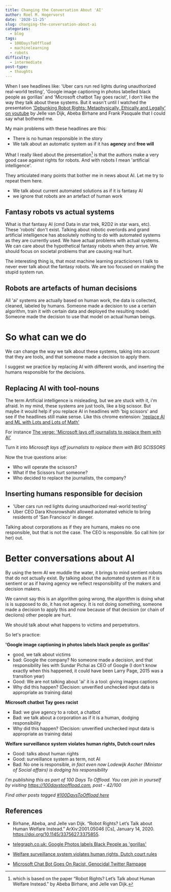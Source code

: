 ```yaml
---
title: Changing the Conversation About 'AI'
author: Roel M. Hogervorst
date: '2020-11-25'
slug: changing-the-conversation-about-ai
categories:
  - blog
tags:
  - 100DaysToOffload
  - machinelearning
  - robots
difficulty:
  - intermediate
post-type:
  - thoughts
---
```


When I see headlines like: 'Uber cars run red lights during unauthorized 
real-world testing', 'Google image captioning in photos labelled black people as gorillas' and 'Microsoft chatbot Tay goes racist',  I don't like the way they
talk about these systems. But it wasn't until I 
watched the presentation ['Debunking Robot Rights: Metaphysically, Ethically and Legally' on youtube](https://youtu.be/pUhqBhzJZm4)
by Jelle van Dijk, Abeba Birhane and Frank Pasquale that I could say what bothered me.

My main problems with these headlines are this:

* There is no human responsible in the story
* We talk about an automatic system as if it has **agency** and **free will**


What I really liked about the presentation[^1] is that the authors make a very good case against
rights for robots. And with robots I mean 'artificial intelligence'. 

They articulated many points that bother me in news about AI.
Let me try to repeat them here.

* We talk about current automated solutions as if it is fantasy AI 
* we ignore that robots are an artefact of human work


## Fantasy robots vs actual systems
What is that fantasy AI (cmd Data in star trek, R2D2 in star wars, etc).  
These 'robots' don't exist. Talking about robotic overlords and grand artificial intelligence has absolutely nothing to do with automated systems 
as they are currently used. We have actual problems with actual systems. We can care about the hypothetical fantasy robots when they arrive. We should focus on societal problems that are causing real hurt. 

The interesting thing is, that most machine learning practicioners I talk to never ever talk about the fantasy robots. We are too focused on making the stupid system run.

## Robots are artefacts of human decisions
All 'ai' systems are actually based on human work, the data is collected, cleaned, labeled by humans. 
Someone made a decision to use a certain algorithm, train it with certain data and deployed the resulting model.
Someone made the decision to use that model on actual human beings. 

# So what can we do

We can change the way we talk about these systems, taking into account that they are tools, and that someone made a decision to apply them.

I suggest we practice by replacing AI with different words, and inserting the humans responsible for the decisions.

## Replacing AI with tool-nouns 
The term Artificial intelligence is misleading, but we are stuck with it, i'm afraid. 
In my mind, these systems are just tools, like a big scissor. 
But maybe it would help if you replace AI in headlines with  'big scissors' and
see if the headlines still make sense. 
Like this chrome extension: ['replace AI and ML with Lots and Lots of Math'](https://chrome.google.com/webstore/detail/replace-ai-and-ml-with-lo/piiomaaegjiigaojedbmcpdgggajgccb)

For instance [The verge: 'Microsoft lays off journalists to replace them with AI'](https://www.theverge.com/2020/5/30/21275524/microsoft-news-msn-layoffs-artificial-intelligence-ai-replacements)

Turn it into *Microsoft lays off journalists to replace them with BIG SCISSORS*

Now the true questions arise: 

* Who will operate the scissors? 
* What if the Scissors hurt someone?
* Who decided to replace the journalists, the company? 



## Inserting humans responsible for decision

* 'Uber cars run red lights during unauthorized real-world testing'
* Uber CEO Dara Khosrowshahi allowed automated vehicle to bring residents of 'San Francisco' in danger.

Talking about corporations as if they are humans, makes no one responsible, but
that is not the case. The CEO is responsible. So call him (or her) out. 

# Better conversations about AI
By using the term AI we muddle the water, it brings to mind sentient robots that
do not actually exist. By talking about the automated system as if it is sentient
or as if having agency we reflect responsibility of the makers and decision makers.

We cannot say this is an algorithm going wrong, the algorithm is doing what is
is supposed to do, it has not agency. It is not doing something, someone made
a decision to apply this and now because of that decision (or chain of deciions)
other people are hurt.

We should talk about what happens to victims and perpetrators.

So let's practice:

**'Google image captioning in photos labels black people as gorillas'**

* good, we talk about victims
* bad: Google the company? No someone made a decision, and that responsibility lies with Sundar Pichai as CEO of Google (I don't know exactly when this happened, it could have been Larry Page, 2015 was a transition year)
* Good: We are not talking about 'ai' it is a tool: giving images captions
* Why did this happen? (Decision: unverified unchecked input data is appropriate as training data)


**Microsoft chatbot Tay goes racist**

* Bad: we give agency to a robot, a chatbot
* Bad: we talk about a corporation as if it is a human, dodging responsibility
* Why did this happen? (Decision: unverified unchecked input data is appropriate as training data)

**Welfare surveillance system violates human rights, Dutch court rules**

* Good: talks about human rights
* Good: surveillance system as term, not AI
* Bad: No one is responsible, *in fact even now Lodewijk Ascher (Ministor of Social affairs) is dodging his responsibility*




*I’m publishing this as part of 100 Days To Offload. You can join in yourself by visiting https://100daystooffload.com, post - 42/100*

*Find other posts tagged  [#100DaysToOffload here](https://notes.rmhogervorst.nl/tags/100DaysToOffload/)*


[^1]: which is based on the paper “Robot Rights? Let’s Talk about Human Welfare Instead.” by  Abeba Birhane, and Jelle van Dijk.

## References

* Birhane, Abeba, and Jelle van Dijk. “Robot Rights? Let’s Talk about Human Welfare Instead.” ArXiv:2001.05046 [Cs], January 14, 2020. https://doi.org/10.1145/3375627.3375855.

* [telegraph.co.uk: Google Photos labels Black People as 'gorillas'](https://www.telegraph.co.uk/technology/google/11710136/Google-Photos-assigns-gorilla-tag-to-photos-of-black-people.html)

* [Welfare surveillance system violates human rights, Dutch court rules](https://www.theguardian.com/technology/2020/feb/05/welfare-surveillance-system-violates-human-rights-dutch-court-rules)
* [Microsoft Chat Bot Goes On Racist, Genocidal Twitter Rampage](https://www.huffpost.com/entry/microsoft-tay-racist-tweets_n_56f3e678e4b04c4c37615502)
